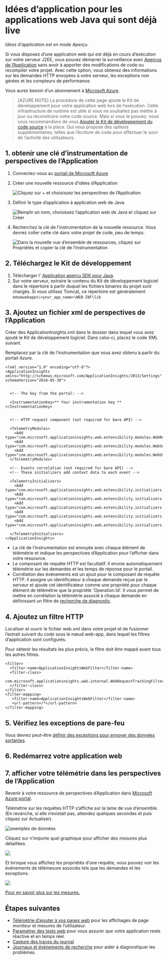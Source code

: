 <properties 
    pageTitle="Idées d’application pour les applications web Java qui sont déjà live" 
    description="Démarrer le contrôle d’une application web qui est déjà en cours d’exécution sur votre serveur" 
    services="application-insights" 
    documentationCenter="java"
    authors="alancameronwills" 
    manager="douge"/>

<tags 
    ms.service="application-insights" 
    ms.workload="tbd" 
    ms.tgt_pltfrm="ibiza" 
    ms.devlang="na" 
    ms.topic="article" 
    ms.date="08/24/2016" 
    ms.author="awills"/>
 
# <a name="application-insights-for-java-web-apps-that-are-already-live"></a>Idées d’application pour les applications web Java qui sont déjà live

*Idées d’application est en mode Aperçu.*

Si vous disposez d’une application web qui est déjà en cours d’exécution sur votre serveur J2EE, vous pouvez démarrer la surveillance avec [Aperçus de l’Application](app-insights-overview.md) sans avoir à apporter des modifications de code ou recompiler votre projet. Avec cette option, vous obtenez des informations sur les demandes HTTP envoyées à votre serveur, les exceptions non gérées et les compteurs de performance.

Vous aurez besoin d’un abonnement à [Microsoft Azure](https://azure.com).

> [AZURE.NOTE] La procédure de cette page ajoute le Kit de développement pour votre application web lors de l’exécution. Cette infrastructure de runtime est utile si vous ne souhaitez pas mettre à jour ou reconstruire votre code source. Mais si vous le pouvez, nous vous recommandons de vous [Ajouter le Kit de développement du code source](app-insights-java-get-started.md) à la place. Qui vous propose des options supplémentaires, telles que l’écriture de code pour effectuer le suivi de l’activité des utilisateurs.

## <a name="1-get-an-application-insights-instrumentation-key"></a>1. obtenir une clé d’instrumentation de perspectives de l’Application

1. Connectez-vous au [portail de Microsoft Azure](https://portal.azure.com)
2. Créer une nouvelle ressource d’idées d’Application

    ![Cliquez sur + et choisissez les perspectives de l’Application](./media/app-insights-java-live/01-create.png)
3. Définir le type d’application à application web de Java.

    ![Remplir un nom, choisissez l’application web de Java et cliquez sur Créer](./media/app-insights-java-live/02-create.png)
4. Recherchez la clé de l’instrumentation de la nouvelle ressource. Vous devrez coller cette clé dans votre projet de code, peu de temps.

    ![Dans la nouvelle vue d’ensemble de ressources, cliquez sur Propriétés et copier la clé de l’Instrumentation](./media/app-insights-java-live/03-key.png)

## <a name="2-download-the-sdk"></a>2. Téléchargez le Kit de développement

1. Télécharger l' [Application aperçu SDK pour Java](https://aka.ms/aijavasdk). 
2. Sur votre serveur, extraire le contenu du Kit de développement logiciel dans le répertoire à partir duquel les fichiers binaires du projet sont chargés. Si vous utilisez Tomcat, ce répertoire est généralement sous`webapps\<your_app_name>\WEB-INF\lib`


## <a name="3-add-an-application-insights-xml-file"></a>3. Ajoutez un fichier xml de perspectives de l’Application

Créer des ApplicationInsights.xml dans le dossier dans lequel vous avez ajouté le Kit de développement logiciel. Dans celui-ci, placez le code XML suivant.

Remplacez par la clé de l’instrumentation que vous avez obtenu à partir du portail Azure.

    <?xml version="1.0" encoding="utf-8"?>
    <ApplicationInsights xmlns="http://schemas.microsoft.com/ApplicationInsights/2013/Settings" schemaVersion="2014-05-30">


      <!-- The key from the portal: -->

      <InstrumentationKey>** Your instrumentation key **</InstrumentationKey>


      <!-- HTTP request component (not required for bare API) -->

      <TelemetryModules>
        <Add type="com.microsoft.applicationinsights.web.extensibility.modules.WebRequestTrackingTelemetryModule"/>
        <Add type="com.microsoft.applicationinsights.web.extensibility.modules.WebSessionTrackingTelemetryModule"/>
        <Add type="com.microsoft.applicationinsights.web.extensibility.modules.WebUserTrackingTelemetryModule"/>
      </TelemetryModules>

      <!-- Events correlation (not required for bare API) -->
      <!-- These initializers add context data to each event -->

      <TelemetryInitializers>
        <Add   type="com.microsoft.applicationinsights.web.extensibility.initializers.WebOperationIdTelemetryInitializer"/>
        <Add type="com.microsoft.applicationinsights.web.extensibility.initializers.WebOperationNameTelemetryInitializer"/>
        <Add type="com.microsoft.applicationinsights.web.extensibility.initializers.WebSessionTelemetryInitializer"/>
        <Add type="com.microsoft.applicationinsights.web.extensibility.initializers.WebUserTelemetryInitializer"/>
        <Add type="com.microsoft.applicationinsights.web.extensibility.initializers.WebUserAgentTelemetryInitializer"/>

      </TelemetryInitializers>
    </ApplicationInsights>


* La clé de l’instrumentation est envoyée avec chaque élément de télémétrie et indique les perspectives d’Application pour l’afficher dans votre ressource.
* Le composant de requête HTTP est facultatif. Il envoie automatiquement télémétrie sur les demandes et les temps de réponse pour le portail.
* Corrélation des événements est un ajout pour le composant de requête HTTP. Il assigne un identificateur à chaque demande reçue par le serveur et ajoute cet identificateur comme une propriété pour chaque élément de télémétrie que la propriété 'Operation.Id'. Il vous permet de mettre en corrélation la télémétrie associé à chaque demande en définissant un filtre de [recherche de diagnostic](app-insights-diagnostic-search.md).


## <a name="4-add-an-http-filter"></a>4. Ajoutez un filtre HTTP

Localiser et ouvrir le fichier web.xml dans votre projet et de fusionner l’extrait suivant du code sous le nœud web-app, dans lequel les filtres d’application sont configurés.

Pour obtenir les résultats les plus précis, le filtre doit être mappé avant tous les autres filtres.

    <filter>
      <filter-name>ApplicationInsightsWebFilter</filter-name>
      <filter-class>
        com.microsoft.applicationinsights.web.internal.WebRequestTrackingFilter
      </filter-class>
    </filter>
    <filter-mapping>
       <filter-name>ApplicationInsightsWebFilter</filter-name>
       <url-pattern>/*</url-pattern>
    </filter-mapping>

## <a name="5-check-firewall-exceptions"></a>5. Vérifiez les exceptions de pare-feu

Vous devrez peut-être [définir des exceptions pour envoyer des données sortantes](app-insights-ip-addresses.md).

## <a name="6-restart-your-web-app"></a>6. Redémarrez votre application web

## <a name="7-view-your-telemetry-in-application-insights"></a>7. afficher votre télémétrie dans les perspectives de l’Application

Revenir à votre ressource de perspectives d’Application dans [Microsoft Azure portal](https://portal.azure.com).

Télémétrie sur les requêtes HTTP s’affiche sur la lame de vue d’ensemble. (En revanche, si elle n’existait pas, attendez quelques secondes et puis cliquez sur Actualiser).

![exemples de données](./media/app-insights-java-live/5-results.png)
 

Cliquez sur n’importe quel graphique pour afficher des mesures plus détaillées. 

![](./media/app-insights-java-live/6-barchart.png)

 

Et lorsque vous affichez les propriétés d’une requête, vous pouvez voir les événements de télémesure associés tels que les demandes et les exceptions.
 
![](./media/app-insights-java-live/7-instance.png)


[Pour en savoir plus sur les mesures.](app-insights-metrics-explorer.md)



## <a name="next-steps"></a>Étapes suivantes

* [Télémétrie d’ajouter à vos pages web](app-insights-web-track-usage.md) pour les affichages de page moniteur et mesures de l’utilisateur.
* [Paramétrer des tests web](app-insights-monitor-web-app-availability.md) pour vous assurer que votre application reste réactive et en temps réel.
* [Capture des traces du journal](app-insights-java-trace-logs.md)
* [Journaux et événements de recherche](app-insights-diagnostic-search.md) pour aider à diagnostiquer les problèmes.


 
